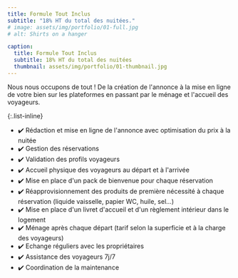 ```yaml
---
title: Formule Tout Inclus
subtitle: "18% HT du total des nuitées."
# image: assets/img/portfolio/01-full.jpg
# alt: Shirts on a hanger

caption:
  title: Formule Tout Inclus
  subtitle: 18% HT du total des nuitées
  thumbnail: assets/img/portfolio/01-thumbnail.jpg
---
```

Nous nous occupons de tout ! De la création de l'annonce à la mise en ligne de votre bien sur les plateformes en passant par le ménage et l'accueil des voyageurs.

{:.list-inline}
- ✔️ Rédaction et mise en ligne de l'annonce avec optimisation du prix à la nuitée
- ✔️ Gestion des réservations
- ✔️ Validation des profils voyageurs
- ✔️ Accueil physique des voyageurs au départ et à l'arrivée
- ✔️ Mise en place d'un pack de bienvenue pour chaque réservation
- ✔️ Réapprovisionnement des produits de première nécessité à chaque réservation (liquide vaisselle, papier WC, huile, sel…)
- ✔️ Mise en place d'un livret d'accueil et d'un règlement intérieur dans le logement
- ✔️ Ménage après chaque départ (tarif selon la superficie et à la charge des voyageurs)
- ✔️ Echange réguliers avec les propriétaires
- ✔️ Assistance des voyageurs 7j/7
- ✔️ Coordination de la maintenance
